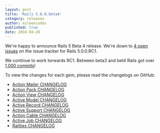 ```yaml
---
layout: post
title: 'Rails 5.0.0.beta4'
category: releases
author: eileencodes
published: true
date: 2016-04-28
---
```


We're happy to announce Rails 5 Beta 4 release. We're down to [4 open issues](https://github.com/rails/rails/milestones/5.0.0) on the issue tracker for Rails 5.0.0.RC1.

We continue to work torwards RC1. Between beta3 and bet4 Rails got over [1,000 commits](https://github.com/rails/rails/compare/v5.0.0.beta3...v5.0.0.beta4)!

To view the changes for each gem, please read the changelogs on GitHub:

* [Action Mailer CHANGELOG](https://github.com/rails/rails/blob/v5.0.0.beta4/actionmailer/CHANGELOG.md)
* [Action Pack CHANGELOG](https://github.com/rails/rails/blob/v5.0.0.beta4/actionpack/CHANGELOG.md)
* [Action View CHANGELOG](https://github.com/rails/rails/blob/v5.0.0.beta4/actionview/CHANGELOG.md)
* [Active Model CHANGELOG](https://github.com/rails/rails/blob/v5.0.0.beta4/activemodel/CHANGELOG.md)
* [Active Record CHANGELOG](https://github.com/rails/rails/blob/v5.0.0.beta4/activerecord/CHANGELOG.md)
* [Active Support CHANGELOG](https://github.com/rails/rails/blob/v5.0.0.beta4/activesupport/CHANGELOG.md)
* [Action Cable CHANGELOG](https://github.com/rails/rails/blob/v5.0.0.beta4/actioncable/CHANGELOG.md)
* [Active Job CHANGELOG](https://github.com/rails/rails/blob/v5.0.0.beta4/activejob/CHANGELOG.md)
* [Railties CHANGELOG](https://github.com/rails/rails/blob/v5.0.0.beta4/railties/CHANGELOG.md)
